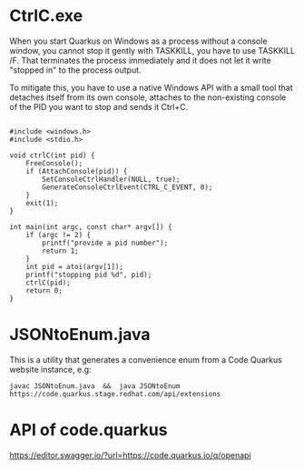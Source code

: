 # CtrlC.exe

When you start Quarkus on Windows as a process without
a console window, you cannot stop it gently with TASKKILL, 
you have to use TASKKILL /F. That terminates the process immediately
and it does not let it write "stopped in" to the process output.

To mitigate this, you have to use a native Windows API with
a small tool that detaches itself from its own console,
attaches to the non-existing console of the PID you want
to stop and sends it Ctrl+C.

```$c

#include <windows.h>
#include <stdio.h>

void ctrlC(int pid) {
    FreeConsole();
    if (AttachConsole(pid)) {
        SetConsoleCtrlHandler(NULL, true);
        GenerateConsoleCtrlEvent(CTRL_C_EVENT, 0);
    }
    exit(1);
}

int main(int argc, const char* argv[]) {
    if (argc != 2) {
        printf("provide a pid number");
        return 1;
    }
    int pid = atoi(argv[1]);
    printf("stopping pid %d", pid);
    ctrlC(pid);
    return 0;
}

``` 

# JSONtoEnum.java

This is a utility that generates a convenience enum from a Code Quarkus website instance, e.g:

```
javac JSONtoEnum.java  &&  java JSONtoEnum https://code.quarkus.stage.redhat.com/api/extensions
```

# API of code.quarkus
https://editor.swagger.io/?url=https://code.quarkus.io/q/openapi